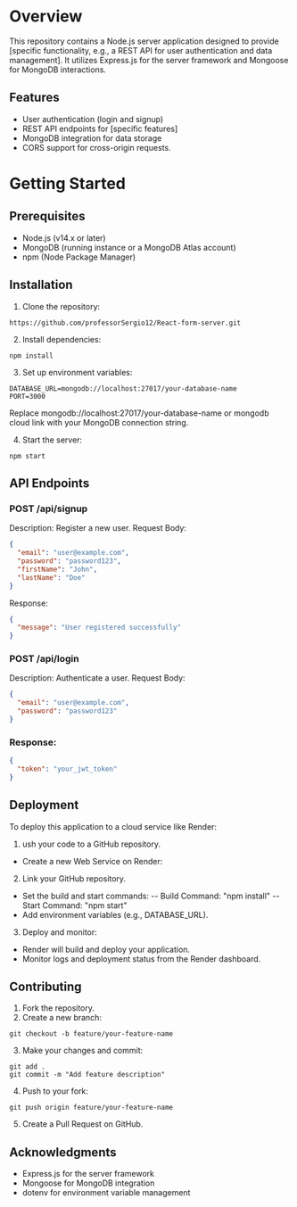 # Overview
This repository contains a Node.js server application designed to provide [specific functionality, e.g., a REST API for user authentication and data management]. 
It utilizes Express.js for the server framework and Mongoose for MongoDB interactions.

## Features
- User authentication (login and signup)
- REST API endpoints for [specific features]
- MongoDB integration for data storage
- CORS support for cross-origin requests.

# Getting Started
## Prerequisites
- Node.js (v14.x or later)
- MongoDB (running instance or a MongoDB Atlas account)
- npm (Node Package Manager)

## Installation
1. Clone the repository:
```window
https://github.com/professorSergio12/React-form-server.git
```

2. Install dependencies:
```window
npm install
```

3. Set up environment variables:
```window
DATABASE_URL=mongodb://localhost:27017/your-database-name
PORT=3000
```
Replace mongodb://localhost:27017/your-database-name or mongodb cloud link with your MongoDB connection string.

4. Start the server:
```window
npm start
```

## API Endpoints
### POST /api/signup
Description: Register a new user.
Request Body:
```json
{
  "email": "user@example.com",
  "password": "password123",
  "firstName": "John",
  "lastName": "Doe"
}
```
Response:
```json
{
  "message": "User registered successfully"
}
```

### POST /api/login
Description: Authenticate a user.
Request Body:
```json
{
  "email": "user@example.com",
  "password": "password123"
}
```
### Response:
```json
{
  "token": "your_jwt_token"
}
```
## Deployment
To deploy this application to a cloud service like Render:

1. ush your code to a GitHub repository.
- Create a new Web Service on Render:
2. Link your GitHub repository.
- Set the build and start commands:
-- Build Command: "npm install"
-- Start Command: "npm start"
- Add environment variables (e.g., DATABASE_URL).
3. Deploy and monitor:
- Render will build and deploy your application.
- Monitor logs and deployment status from the Render dashboard.

## Contributing
1. Fork the repository.
2. Create a new branch:
```window
git checkout -b feature/your-feature-name
```
3. Make your changes and commit:
```window
git add .
git commit -m "Add feature description"
```

4. Push to your fork:
```window
git push origin feature/your-feature-name
```
5. Create a Pull Request on GitHub.


## Acknowledgments
- Express.js for the server framework
- Mongoose for MongoDB integration
- dotenv for environment variable management

